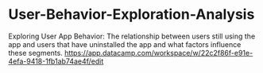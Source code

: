 # User-Behavior-Exploration-Analysis
Exploring User App Behavior: 
The relationship between users still using the app and users that have uninstalled the app and what factors influence these segments.
https://app.datacamp.com/workspace/w/22c2f86f-e91e-4efa-9418-1fb1ab74ae4f/edit
